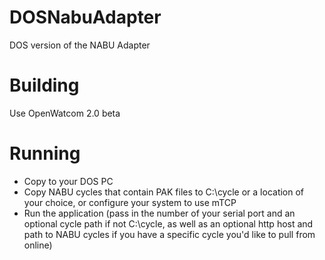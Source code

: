 # DOSNabuAdapter
DOS version of the NABU Adapter

# Building
Use OpenWatcom 2.0 beta

# Running
* Copy to your DOS PC
* Copy NABU cycles that contain PAK files to C:\cycle or a location of your choice, or configure your system to use mTCP
* Run the application (pass in the number of your serial port and an optional cycle path if not C:\cycle, as well as an optional http host and path to NABU cycles if you have a specific cycle you'd like to pull from online)
